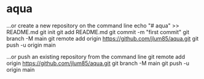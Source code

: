 # aqua

…or create a new repository on the command line
echo "# aqua" >> README.md
git init
git add README.md
git commit -m "first commit"
git branch -M main
git remote add origin https://github.com/jlum85/aqua.git
git push -u origin main

…or push an existing repository from the command line
git remote add origin https://github.com/jlum85/aqua.git
git branch -M main
git push -u origin main

